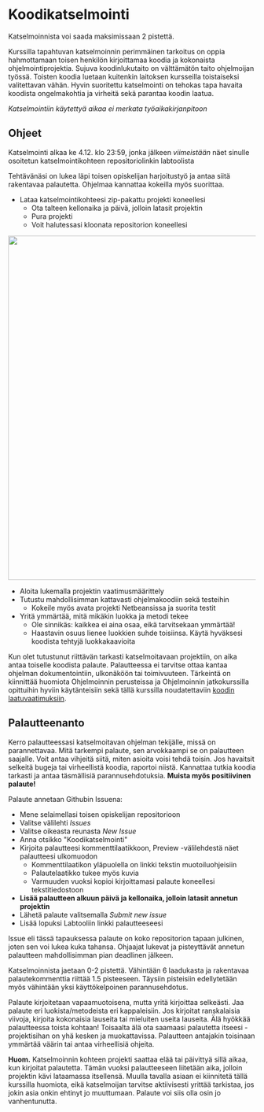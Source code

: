 # Koodikatselmointi

Katselmoinnista voi saada maksimissaan 2 pistettä.

Kurssilla tapahtuvan katselmoinnin perimmäinen tarkoitus on oppia hahmottamaan toisen henkilön kirjoittamaa koodia ja kokonaista ohjelmointiprojektia. Sujuva koodinlukutaito on välttämätön taito ohjelmoijan työssä. Toisten koodia luetaan kuitenkin laitoksen kursseilla toistaiseksi valitettavan vähän. Hyvin suoritettu katselmointi on tehokas tapa havaita koodista ongelmakohtia ja virheitä sekä parantaa koodin laatua.

*Katselmointiin käytettyä aikaa ei merkata työaikakirjanpitoon*

## Ohjeet

Katselmointi alkaa ke 4.12. klo 23:59, jonka jälkeen _viimeistään_ näet sinulle osoitetun katselmointikohteen repositoriolinkin labtoolista 

Tehtävänäsi on lukea läpi toisen opiskelijan harjoitustyö ja antaa siitä rakentavaa palautetta. Ohjelmaa kannattaa kokeilla myös suorittaa.

* Lataa katselmointikohteesi zip-pakattu projekti koneellesi
  * Ota talteen kellonaika ja päivä, jolloin latasit projektin
  * Pura projekti
  * Voit halutessasi kloonata repositorion koneellesi

<img src="https://raw.githubusercontent.com/mluukkai/ohjelmistotekniikka-syksy-2019/master/web/images/review1.png" width="700">

* Aloita lukemalla projektin vaatimusmäärittely
* Tutustu mahdollisimman kattavasti ohjelmakoodiin sekä testeihin
  * Kokeile myös avata projekti Netbeansissa ja suorita testit
* Yritä ymmärtää, mitä mikäkin luokka ja metodi tekee
  * Ole sinnikäs: kaikkea ei aina osaa, eikä tarvitsekaan ymmärtää!
  * Haastavin osuus lienee luokkien suhde toisiinsa. Käytä hyväksesi koodista tehtyjä luokkakaavioita

Kun olet tutustunut riittävän tarkasti katselmoitavaan projektiin, on aika antaa toiselle koodista palaute. Palautteessa ei tarvitse ottaa kantaa ohjelman dokumentointiin, ulkonäköön tai toimivuuteen. Tärkeintä on kiinnittää huomiota Ohjelmoinnin perusteissa ja Ohjelmoinnin jatkokurssilla opittuihin hyviin käytänteisiin sekä tällä kurssilla noudatettaviin [koodin laatuvaatimuksiin](https://github.com/mluukkai/ohjelmistotekniikka-syksy-2019/blob/master/web/koodin_laatuvaatimukset.md).

## Palautteenanto

Kerro palautteessasi katselmoitavan ohjelman tekijälle, missä on parannettavaa. Mitä tarkempi palaute, sen arvokkaampi se on palautteen saajalle.  Voit antaa vihjeitä siitä, miten asioita voisi tehdä toisin. Jos havaitsit selkeitä bugeja tai virheellistä koodia, raportoi niistä. Kannattaa tutkia koodia tarkasti ja antaa täsmällisiä parannusehdotuksia. **Muista myös positiivinen palaute!** 

Palaute annetaan Githubin Issuena:

* Mene selaimellasi toisen opiskelijan repositorioon
* Valitse välilehti *Issues*
* Valitse oikeasta reunasta *New Issue*
* Anna otsikko "Koodikatselmointi"
* Kirjoita palautteesi kommenttilaatikkoon, Preview -välilehdestä näet palautteesi ulkomuodon
  * Kommenttilaatikon yläpuolella on linkki tekstin muotoiluohjeisiin
  * Palautelaatikko tukee myös kuvia
  * Varmuuden vuoksi kopioi kirjoittamasi palaute koneellesi tekstitiedostoon
* **Lisää palautteen alkuun päivä ja kellonaika, jolloin latasit annetun projektin**
* Lähetä palaute valitsemalla *Submit new issue*
* Lisää lopuksi Labtooliin linkki palautteeseesi

Issue eli tässä tapauksessa palaute on koko repositorion tapaan julkinen, joten sen voi lukea kuka tahansa. Ohjaajat lukevat ja pisteyttävät annetun palautteen mahdollisimman pian deadlinen jälkeen.

Katselmoinnista jaetaan 0-2 pistettä. Vähintään 6 laadukasta ja rakentavaa palautekommenttia riittää 1.5 pisteeseen. Täysiin pisteisiin edellytetään myös vähintään yksi käyttökelpoinen parannusehdotus.

Palaute kirjoitetaan vapaamuotoisena, mutta yritä kirjoittaa selkeästi. Jaa palaute eri luokista/metodeista eri kappaleisiin. Jos kirjoitat ranskalaisia viivoja, kirjoita kokonaisia lauseita tai mieluiten useita lauseita. Älä hyökkää palautteessa toista kohtaan! Toisaalta älä ota saamaasi palautetta itseesi - projektisihan on yhä kesken ja muokattavissa. Palautteen antajakin toisinaan ymmärtää väärin tai antaa virheellisiä ohjeita.

**Huom.** Katselmoinnin kohteen projekti saattaa elää tai päivittyä sillä aikaa, kun kirjoitat palautetta. Tämän vuoksi palautteeseen liitetään aika, jolloin projektin kävi lataamassa itsellensä. Muulla tavalla asiaan ei kiinnitetä tällä kurssilla huomiota, eikä katselmoijan tarvitse aktiivisesti yrittää tarkistaa, jos jokin asia onkin ehtinyt jo muuttumaan. Palaute voi siis olla osin jo vanhentunutta.
